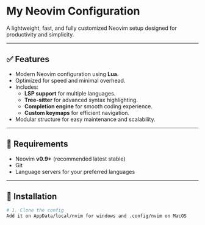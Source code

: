 # My Neovim Configuration

A lightweight, fast, and fully customized Neovim setup designed for productivity and simplicity.

---

## ✅ Features
- Modern Neovim configuration using **Lua**.
- Optimized for speed and minimal overhead.
- Includes:
  - **LSP support** for multiple languages.
  - **Tree-sitter** for advanced syntax highlighting.
  - **Completion engine** for smooth coding experience.
  - **Custom keymaps** for efficient navigation.
- Modular structure for easy maintenance and scalability.

---

## 📌 Requirements
- Neovim **v0.9+** (recommended latest stable)
- Git
- Language servers for your preferred languages

---

## 🔧 Installation

```bash
# 1. Clone the config
Add it on AppData/local/nvim for windows and .config/nvim on MacOS
```
